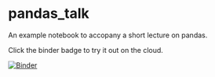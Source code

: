# pandas_talk
An example notebook to accopany a short lecture on pandas. 

Click the binder badge to try it out on the cloud.

[![Binder](https://mybinder.org/badge_logo.svg)](https://mybinder.org/v2/gh/lkilcommons/pandas_talk/HEAD?filepath=SSIESPassExample.ipynb)

